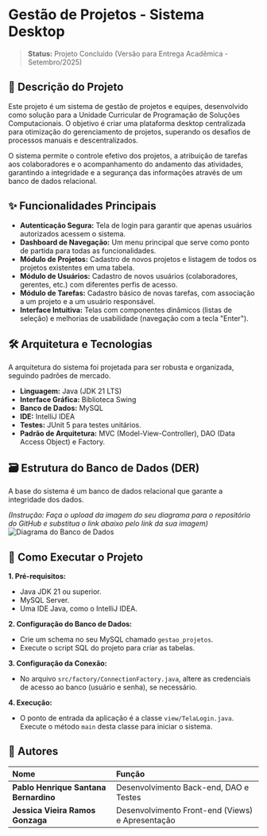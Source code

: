 # Gestão de Projetos - Sistema Desktop

> **Status:** Projeto Concluído (Versão para Entrega Acadêmica - Setembro/2025)

## 📖 Descrição do Projeto

Este projeto é um sistema de gestão de projetos e equipes, desenvolvido como solução para a Unidade Curricular de Programação de Soluções Computacionais. O objetivo é criar uma plataforma desktop centralizada para otimização do gerenciamento de projetos, superando os desafios de processos manuais e descentralizados.

O sistema permite o controle efetivo dos projetos, a atribuição de tarefas aos colaboradores e o acompanhamento do andamento das atividades, garantindo a integridade e a segurança das informações através de um banco de dados relacional.

## ✨ Funcionalidades Principais

* **Autenticação Segura:** Tela de login para garantir que apenas usuários autorizados acessem o sistema.
* **Dashboard de Navegação:** Um menu principal que serve como ponto de partida para todas as funcionalidades.
* **Módulo de Projetos:** Cadastro de novos projetos e listagem de todos os projetos existentes em uma tabela.
* **Módulo de Usuários:** Cadastro de novos usuários (colaboradores, gerentes, etc.) com diferentes perfis de acesso.
* **Módulo de Tarefas:** Cadastro básico de novas tarefas, com associação a um projeto e a um usuário responsável.
* **Interface Intuitiva:** Telas com componentes dinâmicos (listas de seleção) e melhorias de usabilidade (navegação com a tecla "Enter").

## 🛠️ Arquitetura e Tecnologias

A arquitetura do sistema foi projetada para ser robusta e organizada, seguindo padrões de mercado.

* **Linguagem:** Java (JDK 21 LTS)
* **Interface Gráfica:** Biblioteca Swing
* **Banco de Dados:** MySQL
* **IDE:** IntelliJ IDEA
* **Testes:** JUnit 5 para testes unitários.
* **Padrão de Arquitetura:** MVC (Model-View-Controller), DAO (Data Access Object) e Factory.

## 🗃️ Estrutura do Banco de Dados (DER)

A base do sistema é um banco de dados relacional que garante a integridade dos dados.

*(Instrução: Faça o upload da imagem do seu diagrama para o repositório do GitHub e substitua o link abaixo pelo link da sua imagem)*
![Diagrama do Banco de Dados](link_para_sua_imagem_do_diagrama.png)

## 🚀 Como Executar o Projeto

**1. Pré-requisitos:**
* Java JDK 21 ou superior.
* MySQL Server.
* Uma IDE Java, como o IntelliJ IDEA.

**2. Configuração do Banco de Dados:**
* Crie um schema no seu MySQL chamado `gestao_projetos`.
* Execute o script SQL do projeto para criar as tabelas.

**3. Configuração da Conexão:**
* No arquivo `src/factory/ConnectionFactory.java`, altere as credenciais de acesso ao banco (usuário e senha), se necessário.

**4. Execução:**
* O ponto de entrada da aplicação é a classe `view/TelaLogin.java`. Execute o método `main` desta classe para iniciar o sistema.

## 👥 Autores

| Nome | Função |
| :--- | :--- |
| **Pablo Henrique Santana Bernardino** | Desenvolvimento Back-end, DAO e Testes |
| **Jessica Vieira Ramos Gonzaga** | Desenvolvimento Front-end (Views) e Apresentação |
